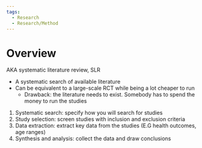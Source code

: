 ```yaml
---
tags:
  - Research
  - Research/Method
---
```

# Overview
AKA systematic literature review, SLR

- A systematic search of available literature
- Can be equivalent to a large-scale RCT while being a lot cheaper to run
	- Drawback: the literature needs to exist. Somebody has to spend the money to run the studies
1. Systematic search: specify how you will search for studies
2. Study selection: screen studies with inclusion and exclusion criteria
3. Data extraction: extract key data from the studies (E.G health outcomes, age ranges)
4. Synthesis and analysis: collect the data and draw conclusions